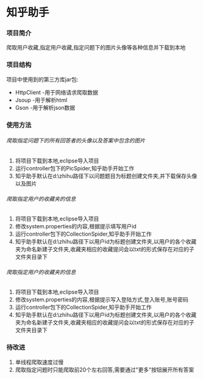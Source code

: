 # 知乎助手
### 项目简介
爬取用户收藏,指定用户收藏,指定问题下的图片头像等各种信息并下载到本地
### 项目结构
项目中使用到的第三方库jar包:
* HttpClient -用于网络请求爬取数据
* Jsoup -用于解析html
* Gson -用于解析json数据  

### 使用方法
###### 爬取指定问题下的所有回答者的头像以及答案中包含的图片
1. 将项目下载到本地,eclipse导入项目
2. 运行controller包下的PicSpider,知乎助手开始工作
3. 知乎助手默认在d:\\zhihu路径下以问题题目为标题创建文件夹,并下载保存头像以及图片

###### 爬取指定用户的收藏夹的信息
1. 将项目下载到本地,eclipse导入项目
2. 修改system.properties的内容,根据提示填写用户id
3. 运行controller包下的CollectionSpider,知乎助手开始工作
4. 知乎助手默认在d:\\zhihu路径下以用户id为标题创建文件夹,以用户的各个收藏夹为命名新建子文件夹,收藏夹相应的收藏提问会以txt的形式保存在对应的子文件夹目录下

###### 爬取指定用户的收藏夹的信息
1. 将项目下载到本地,eclipse导入项目
2. 修改system.properties的内容,根据提示写入登陆方式,登入账号,账号密码
3. 运行controller包下的CollectionSpider,知乎助手开始工作
4. 知乎助手默认在d:\\zhihu路径下以用户id为标题创建文件夹,以用户的各个收藏夹为命名新建子文件夹,收藏夹相应的收藏提问会以txt的形式保存在对应的子文件夹目录下

### 待改进
1. 单线程爬取速度过慢
2. 爬取指定问题时只能爬取前20个左右回答,需要通过"更多"按钮展开所有答案
